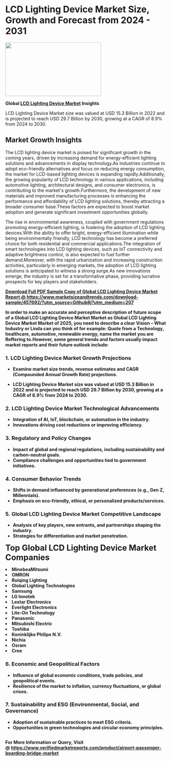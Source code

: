 <H1>LCD Lighting Device Market Size, Growth and Forecast from 2024 - 2031</H1><img class="aligncenter size-medium wp-image-584254" src="https://thirdeyenews.in/wp-content/uploads/2024/09/Global-Market-Research-300x168.jpeg" alt="" width="300" height="168" /><p><strong>Global&nbsp;<a href="https://www.marketsizeandtrends.com/download-sample/457692/?utm_source=Github8j?utm_medium=207">LCD Lighting Device Market</a> Insights</strong></p><p>LCD Lighting Device Market size was valued at USD 15.3 Billion in 2022 and is projected to reach USD 29.7 Billion by 2030, growing at a CAGR of 8.9% from 2024 to 2030.</p><p><h2>Market Growth Insights</h2> <p>The LCD lighting device market is poised for significant growth in the coming years, driven by increasing demand for energy-efficient lighting solutions and advancements in display technology.As industries continue to adopt eco-friendly alternatives and focus on reducing energy consumption, the market for LCD-based lighting devices is expanding rapidly.Additionally, the growing popularity of LCD technology in various applications, including automotive lighting, architectural designs, and consumer electronics, is contributing to the market's growth.Furthermore, the development of new materials and improved manufacturing processes is enhancing the performance and affordability of LCD lighting solutions, thereby attracting a broader consumer base.These factors are expected to boost market adoption and generate significant investment opportunities globally.</p> <p><strong><a href="#"></a></strong></p> <p>The rise in environmental awareness, coupled with government regulations promoting energy-efficient lighting, is fostering the adoption of LCD lighting devices.With the ability to offer bright, energy-efficient illumination while being environmentally friendly, LCD technology has become a preferred choice for both residential and commercial applications.The integration of smart technologies into LCD lighting devices, such as IoT connectivity and adaptive brightness control, is also expected to fuel further demand.Moreover, with the rapid urbanization and increasing construction activities, particularly in emerging markets, the adoption of LCD lighting solutions is anticipated to witness a strong surge.As new innovations emerge, the industry is set for a transformative phase, providing lucrative prospects for key players and stakeholders.<p><strong><a href="#"></p><p><span class=""><strong>Download Full PDF Sample Copy of Global LCD Lighting Device Market Report</strong> @ <a href="https://www.marketsizeandtrends.com/download-sample/457692/?utm_source=Github8j?utm_medium=207" target="_blank">https://www.marketsizeandtrends.com/download-sample/457692/?utm_source=Github8j?utm_medium=207</a></span></p><p>In order to make an accurate and perceptive description of future scope of a Global&nbsp;LCD Lighting Device Market Market as Global&nbsp;LCD Lighting Device Market Market of 2025, you need to describe a clear Vision &ndash; What Industry or Linda can you think of for example: Quote from a Technology, healthcare, automotive, renewable energy, name the market you are Reffering to.However, some general trends and factors usually impact market reports and their future outlook include:</p><h3>1.&nbsp;<strong>LCD Lighting Device Market Growth Projections</strong></h3><ul><li>Examine market size trends, revenue estimates and CAGR (Compounded Annual Growth Rate) projections.</li><li><p>LCD Lighting Device Market size was valued at USD 15.3 Billion in 2022 and is projected to reach USD 29.7 Billion by 2030, growing at a CAGR of 8.9% from 2024 to 2030.</p></li></ul><h3>2.&nbsp;<strong>LCD Lighting Device Market Technological Advancements</strong></h3><ul><li>Integration of AI, IoT, blockchain, or automation in the industry.</li><li>Innovations driving cost reductions or improving efficiency.</li></ul><h3>3.&nbsp;<strong>Regulatory and Policy Changes</strong></h3><ul><li>Impact of global and regional regulations, including sustainability and carbon-neutral goals.</li><li>Compliance challenges and opportunities tied to government initiatives.</li></ul><h3>4.&nbsp;<strong>Consumer Behavior Trends</strong></h3><ul><li>Shifts in demand influenced by generational preferences (e.g., Gen Z, Millennials).</li><li>Emphasis on eco-friendly, ethical, or personalized products/services.</li></ul><h3>5.&nbsp;<strong>Global LCD Lighting Device Market Competitive Landscape</strong></h3><ul><li>Analysis of key players, new entrants, and partnerships shaping the industry.</li><li>Strategies for differentiation and market penetration.</li></ul><p data-pm-slice="1 1 []"><span style="color: inherit; font-family: inherit; font-size: 25px;">Top Global LCD Lighting Device Market Companies</span></p><div class="" data-test-id=""><p><li>MinebeaMitsumi</li><li> OMRON</li><li> Ruiqing Lighting</li><li> Global Lighting Technologies</li><li> Samsung</li><li> LG Innotek</li><li> Lextar Electronics</li><li> Everlight Electronics</li><li> Lite-On Technology</li><li> Panasonic</li><li> Mitsubishi Electric</li><li> Toshiba</li><li> Koninklijke Philips N.V.</li><li> Nichia</li><li> Osram</li><li> Cree</li></p></div><h3>6.&nbsp;<strong>Economic and Geopolitical Factors</strong></h3><ul><li>Influence of global economic conditions, trade policies, and geopolitical events.</li><li>Resilience of the market to inflation, currency fluctuations, or global crises.</li></ul><h3>7.&nbsp;<strong>Sustainability and ESG (Environmental, Social, and Governance)</strong></h3><ul><li>Adoption of sustainable practices to meet ESG criteria.</li><li>Opportunities in green technologies and circular economy principles.</li></ul><h2><strong style="font-size: 14px;">For More Information or Query, Visit @&nbsp;</strong><a style="background-color: #ffffff; font-size: 14px;" href="https://www.marketsizeandtrends.com/report/lcd-lighting-device-market/" target="_blank">https://www.verifiedmarketreports.com/product/airport-passenger-boarding-bridge-market</a></h2>